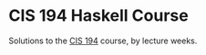 # CIS 194 Haskell Course
Solutions to the [CIS 194](https://www.seas.upenn.edu/~cis1940/spring13/) 
course, by lecture weeks.

